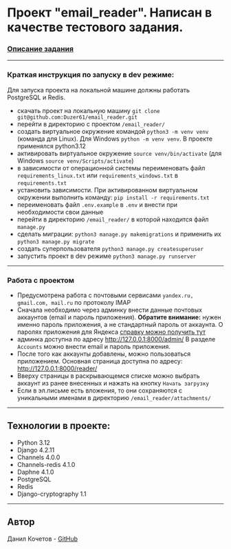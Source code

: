 # Проект "email_reader". Написан в качестве тестового задания.
### [Описание задания](https://docs.google.com/document/d/1pNA2sj0PPNYH7CzSxJCop8pNhbq8BoSkes2HfLidt58/edit?usp=sharing)
__________________________
### Краткая инструкция по запуску в dev режиме:
Для запуска проекта на локальной машине должны работать PostgreSQL и Redis.
- скачать проект на локальную машину `git clone git@github.com:Duzer61/email_reader.git`
- перейти в директорию с проектом `/email_reader/`
- создать виртуальное окружение командой `python3 -m venv venv` (команда для Linux). Для Windows `python -m venv venv`. В проекте применялся python3.12
- активировать виртуальное окружение  `source venv/bin/activate` (для Windows `source venv/Scripts/activate`)
- в зависимости от операционной системы переименовать файл `requirements_linux.txt` или `requirements_windows.txt` в `requirements.txt` 
- установить зависимости. При активированном виртуальном окружении выполнить команду: `pip install -r requirements.txt`
- переименовать файл `.env.example` в `.env` и внести при необходимости свои данные
- перейти в директорию `/email_reader/` в которой находится файл `manage.py`
- сделать миграции: `python3 manage.py makemigrations` и применить их `python3 manage.py migrate`
- создать суперпользователя `python3 manage.py createsuperuser`
- запустить проект в dev режиме `python3 manage.py runserver`
_____________

### Работа с проектом
- Предусмотрена работа с почтовыми сервисами `yandex.ru, gmail.com, mail.ru` по протоколу IMAP
- Сначала необходимо через админку внести данные почтовых аккаунтов (email и пароль приложения). **Обратите внимание:** нужен именно пароль приложения, а не стандартный пароль от аккаунта. О паролях приложения для Яндекса [справку можно получить тут](https://yandex.ru/support/id/authorization/app-passwords.html)
- админка доступна по адресу http://127.0.0.1:8000/admin/  В разделе `Accounts` можно внести email и пароль приложения.
- После того как аккаунты добавлены, можно пользоваться приложением. Основная страница доступна по адресу: http://127.0.0.1:8000/reader/
- Вверху страницы в раскрывающемся списке можно выбрать аккаунт из ранее внесенных и нажать на кнопку `Начать загрузку`
- Если в эл.письме есть вложения, то они сохраняются с уникальными именами в директорию `/email_reader/attachments/`
____________
## Технологии в проекте:
 - Python 3.12
 - Django 4.2.11
 - Channels 4.0.0
 - Channels-redis 4.1.0
 - Daphne 4.1.0
 - PostgreSQL
 - Redis
 - Django-cryptography 1.1
_______
  ##  Автор
Данил Кочетов - [GitHub](https://github.com/Duzer61)